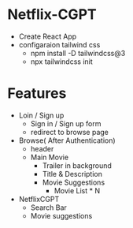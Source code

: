 # Netflix-CGPT
- Create React App
- configaraion tailwind css 
  - npm install -D tailwindcss@3
  - npx tailwindcss init

# Features
- Loin / Sign up
  - Sign in / Sign up form
  - redirect to browse page
- Browse( After Authentication)
  - header
  - Main Movie
    - Trailer in background
    - Title & Description
    - Movie Suggestions
      - Movie List * N  
- NetflixCGPT
  - Search Bar
  - Movie suggestions
